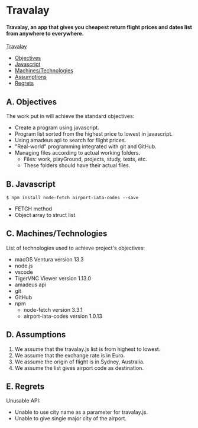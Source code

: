 # Travalay
#### Travalay, an app that gives you cheapest return flight prices and dates list from anywhere to everywhere.
[Travalay](#travalay)
- [Objectives](#a-objectives)
- [Javascript](#b-javascript)
- [Machines/Technologies](#c-machinestechnologies)
- [Assumptions](#d-assumptions)
- [Regrets](#e-regrets)
##

## A. Objectives
The work put in will achieve the standard objectives:
* Create a program using javascript.
* Program list sorted from the highest price to lowest in javascript.
* Using amadeus api to search for flight prices.
* "Real-world" programming integrated with git and GitHub.
* Managing files according to actual working folders.
  * Files: work, playGround, projects, study, tests, etc.
  * These folders should have their actual files.
##

## B. Javascript
    $ npm install node-fetch airport-iata-codes --save
- FETCH method
- Object array to struct list
##

## C. Machines/Technologies
List of technologies used to achieve project's objectives:
- macOS Ventura version 13.3
- node.js
- vscode
- TigerVNC Viewer version 1.13.0
- amadeus api
- git
- GitHub
- npm
  -   node-fetch version 3.3.1
  -   airport-iata-codes version 1.0.13
##

## D. Assumptions
1. We assume that the travalay.js list is from highest to lowest.
2. We assume that the exchange rate is in Euro.
3. We assume the origin of flight is in Sydney, Australia.
4. We assume the list gives airport code as destination.
##

## E. Regrets
Unusable API:
- Unable to use city name as a parameter for travalay.js.
- Unable to give single major city of the airport.
